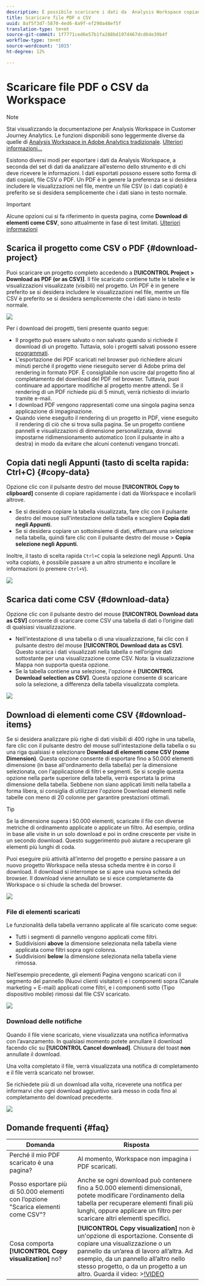 ```yaml
---
description: È possibile scaricare i dati da  Analysis Workspace copiandoli oppure in formato PDF e CSV.
title: Scaricare file PDF o CSV
uuid: 8af5f3d7-5870-4ed6-8a9f-ef290a48ef5f
translation-type: tm+mt
source-git-commit: 1f7771ced6e57b1fa288bd197d467dcd6de39b4f
workflow-type: tm+mt
source-wordcount: '1015'
ht-degree: 12%

---
```



# Scaricare file PDF o CSV da Workspace

>[!NOTE]
>
>Stai visualizzando la documentazione per Analysis Workspace in Customer Journey Analytics. Le funzioni disponibili sono leggermente diverse da quelle di [Analysis Workspace in Adobe Analytics tradizionale](https://docs.adobe.com/content/help/it-IT/analytics/analyze/analysis-workspace/home.html). [Ulteriori informazioni...](/help/getting-started/cja-aa.md)

Esistono diversi modi per esportare i dati da  Analysis Workspace, a seconda del set di dati da analizzare all’esterno dello strumento e di chi deve ricevere le informazioni. I dati esportati possono essere sotto forma di dati copiati, file CSV o PDF. Un PDF è in genere la preferenza se si desidera includere le visualizzazioni nel file, mentre un file CSV (o i dati copiati) è preferito se si desidera semplicemente che i dati siano in testo normale.

>[!IMPORTANT]
>
> Alcune opzioni cui si fa riferimento in questa pagina, come **Download di elementi come CSV**, sono attualmente in fase di test limitati. [Ulteriori informazioni](https://docs.adobe.com/content/help/it-IT/analytics/landing/an-releases.html)

## Scarica il progetto come CSV o PDF {#download-project}

Puoi scaricare un progetto completo accedendo a **[!UICONTROL Project > Download as PDF (or as CSV)]**. Il file scaricato contiene tutte le tabelle e le visualizzazioni visualizzate (visibili) nel progetto. Un PDF è in genere preferito se si desidera includere le visualizzazioni nel file, mentre un file CSV è preferito se si desidera semplicemente che i dati siano in testo normale.

![](assets/download-project.png)

Per i download dei progetti, tieni presente quanto segue:

* Il progetto può essere salvato o non salvato quando si richiede il download di un progetto. Tuttavia, solo i progetti salvati possono essere [programmati](https://docs.adobe.com/content/help/it-IT/analytics/analyze/analysis-workspace/curate-share/t-schedule-report.html).
* L&#39;esportazione dei PDF scaricati nel browser può richiedere alcuni minuti perché il progetto viene rieseguito  server di Adobe prima del rendering in formato PDF. È consigliabile non uscire dal progetto fino al completamento del download del PDF nel browser. Tuttavia, puoi continuare ad apportare modifiche al progetto mentre attendi. Se il rendering di un PDF richiede più di 5 minuti, verrà richiesto di inviarlo tramite e-mail.
* I download PDF vengono rappresentati come una singola pagina senza applicazione di impaginazione.
* Quando viene eseguito il rendering di un progetto in PDF, viene eseguito il rendering di ciò che si trova sulla pagina. Se un progetto contiene pannelli e visualizzazioni di dimensione personalizzata, dovrai impostarne ridimensionamento automatico (con il pulsante in alto a destra) in modo da evitare che alcuni contenuti vengano troncati.

## Copia dati negli Appunti (tasto di scelta rapida: Ctrl+C) {#copy-data}

Opzione clic con il pulsante destro del mouse **[!UICONTROL Copy to clipboard]** consente di copiare rapidamente i dati da Workspace e incollarli altrove.

* Se si desidera copiare la tabella visualizzata, fare clic con il pulsante destro del mouse sull&#39;intestazione della tabella e scegliere **Copia dati negli Appunti**.
* Se si desidera copiare un sottoinsieme di dati, effettuare una selezione nella tabella, quindi fare clic con il pulsante destro del mouse > **Copia selezione negli Appunti**.

Inoltre, il tasto di scelta rapida `Ctrl+C` copia la selezione negli Appunti. Una volta copiato, è possibile passare a un altro strumento e incollare le informazioni (o premere `Ctrl+V`).

![](assets/copy-selection.png)

## Scarica dati come CSV {#download-data}

Opzione clic con il pulsante destro del mouse **[!UICONTROL Download data as CSV]** consente di scaricare come CSV una tabella di dati o l’origine dati di qualsiasi visualizzazione.

* Nell’intestazione di una tabella o di una visualizzazione, fai clic con il pulsante destro del mouse **[!UICONTROL Download data as CSV]**. Questo scarica i dati visualizzati nella tabella o nell’origine dati sottostante per una visualizzazione come CSV. Nota: la visualizzazione Mappa non supporta questa opzione.
* Se la tabella contiene una selezione, l&#39;opzione è **[!UICONTROL Download selection as CSV]**. Questa opzione consente di scaricare solo la selezione, a differenza della tabella visualizzata completa.

![](assets/download-data-viz.png)

## Download di elementi come CSV {#download-items}

Se si desidera analizzare più righe di dati visibili di 400 righe in una tabella, fare clic con il pulsante destro del mouse sull&#39;intestazione della tabella o su una riga qualsiasi e selezionare **Download di elementi come CSV (nome Dimension)**. Questa opzione consente di esportare fino a 50.000 elementi dimensione (in base all&#39;ordinamento della tabella) per la dimensione selezionata, con l&#39;applicazione di filtri e segmenti. Se si sceglie questa opzione nella parte superiore della tabella, verrà esportata la prima dimensione della tabella. Sebbene non siano applicati limiti nella tabella a forma libera, si consiglia di utilizzare l&#39;opzione Download elementi nelle tabelle con meno di 20 colonne per garantire prestazioni ottimali.

>[!TIP]
>
> Se la dimensione supera i 50.000 elementi, scaricate il file con diverse metriche di ordinamento applicate o applicate un filtro. Ad esempio, ordina in base alle visite in un solo download e poi in ordine crescente per visite in un secondo download. Questo suggerimento può aiutare a recuperare gli elementi più lunghi di coda.

Puoi eseguire più attività all’interno del progetto e persino passare a un nuovo progetto Workspace nella stessa scheda mentre è in corso il download. Il download si interrompe se si apre una nuova scheda del browser. Il download viene annullato se si esce completamente da Workspace o si chiude la scheda del browser.

![](assets/download-items.png)

### File di elementi scaricati

Le funzionalità della tabella verranno applicate al file scaricato come segue:

* Tutti i segmenti di pannello vengono applicati come filtri.
* Suddivisioni **above** la dimensione selezionata nella tabella viene applicata come filtri sopra ogni colonna.
* Suddivisioni **below** la dimensione selezionata nella tabella viene rimossa.

Nell’esempio precedente, gli elementi Pagina vengono scaricati con il segmento del pannello (Nuovi clienti visitatori) e i componenti sopra (Canale marketing = E-mail) applicati come filtri, e i componenti sotto (Tipo dispositivo mobile) rimossi dal file CSV scaricato.

![](assets/downloaded-file.png)

### Download delle notifiche

Quando il file viene scaricato, viene visualizzata una notifica informativa con l’avanzamento. In qualsiasi momento potete annullare il download facendo clic su **[!UICONTROL Cancel download]**. Chiusura del toast **non** annullate il download.

Una volta completato il file, verrà visualizzata una notifica di completamento e il file verrà scaricato nel browser.

Se richiedete più di un download alla volta, riceverete una notifica per informarvi che ogni download aggiuntivo sarà messo in coda fino al completamento del download precedente.

![](assets/toast.png)

## Domande frequenti {#faq}

| Domanda | Risposta |
| --- | --- |
| Perché il mio PDF scaricato è una pagina? | Al momento, Workspace non impagina i PDF scaricati. |
| Posso esportare più di 50.000 elementi con l’opzione &quot;Scarica elementi come CSV&quot;? | Anche se ogni download può contenere fino a 50.000 elementi dimensionali, potete modificare l&#39;ordinamento della tabella per recuperare elementi finali più lunghi, oppure applicare un filtro per scaricare altri elementi specifici. |
| Cosa comporta **[!UICONTROL Copy visualization]** no? | **[!UICONTROL Copy visualization]** non è un&#39;opzione di esportazione. Consente di copiare una visualizzazione o un pannello da un’area di lavoro all’altra. Ad esempio, da un pannello all’altro nello stesso progetto, o da un progetto a un altro. Guarda il video: >[!VIDEO](https://video.tv.adobe.com/v/23724) |
